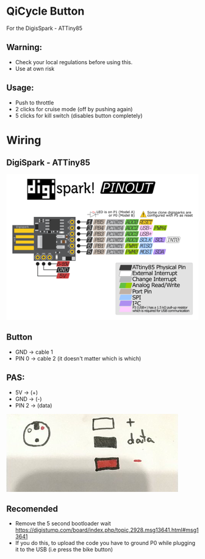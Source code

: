 # QiCycle Button

For the DigisSpark - ATTiny85

## Warning:

- Check your local regulations before using this.
- Use at own risk

## Usage:

- Push to throttle
- 2 clicks for cruise mode (off by pushing again)
- 5 clicks for kill switch (disables button completely)

# Wiring

## DigiSpark - ATTiny85

![](digispark-pinout.png)

## Button

- GND -> cable 1
- PIN 0 -> cable 2 (it doesn't matter which is which)

## PAS:

- 5V -> (+)
- GND -> (-)
- PIN 2 -> (data)

![Thanks @mBurgas for the diagram!](pinout_diagram.png)

## Recomended

- Remove the 5 second bootloader wait
  https://digistump.com/board/index.php/topic,2928.msg13641.html#msg13641
- If you do this, to upload the code you have to ground P0 while plugging it to the USB (i.e press the bike button)
